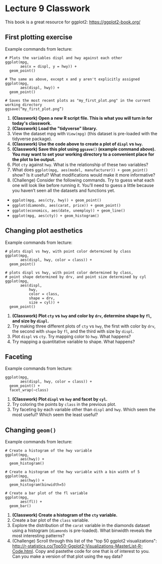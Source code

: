 # Lecture 9 Classwork

This book is a great resource for ggplot2: https://ggplot2-book.org/ 

## First plotting exercise
Example commands from lecture:
```
# Plots the variables displ and hwy against each other
ggplot(mpg,
       aes(x = displ, y = hwy)) + 
  geom_point()
  
# The same as above, except x and y aren't explicitly assigned
ggplot(mpg,
       aes(displ, hwy)) + 
  geom_point()

# Saves the most recent plots as "my_first_plot.png" in the current working directory
ggsave(“my_first_plot.png”)
```

1. **(Classwork) Open a new R script file. This is what you will turn in for today's classwork.**
2. **(Classwork) Load the "tidyverse" library.**
3. View the dataset mpg with `View(mpg)` (this dataset is pre-loaded with the tidyverse package).
4. **(Classwork) Use the code above to create a plot of `displ` vs `hwy`.**
5. **(Classwork) Save this plot using `ggsave()` (example command above). You may want to set your working directory to a convenient place for the plot to be output.**
6. Plot `cty` against `hwy`. What is the relationship of these two variables?
7. What does `ggplot(mpg, aes(model, manufacturer)) + geom_point()` show? Is it useful? What modifications would make it more informative?
8. (Challenge) Consider the following commands. Try to guess what each one will look like before running it. You’ll need to guess a little because you haven’t seen all the datasets and functions yet.
* `ggplot(mpg, aes(cty, hwy)) + geom_point()`
* `ggplot(diamonds, aes(carat, price)) + geom_point()`
* `ggplot(economics, aes(date, unemploy)) + geom_line()`
* `ggplot(mpg, aes(cty)) + geom_histogram()`

## Changing plot aesthetics
Example commands from lecture:
```
# plots displ vs hwy, with point color determined by class
ggplot(mpg,
       aes(displ, hwy, color = class)) + 
  geom_point()

# plots displ vs hwy, with point color determined by class,
# point shape determined by drv, and point size determined by cyl
ggplot(mpg,
       aes(displ, 
           hwy, 
           color = class, 
           shape = drv, 
           size = cyl)) + 
  geom_point()
```

1. **(Classwork) Plot `cty` vs `hwy` and color by `drv`, determine shape by `fl`, and size by `displ`.**
2. Try making three different plots of `cty` vs `hwy`, the first with color by `drv`, the second with `shape` by `fl`, and the third with size by `displ`.
3. Plot `displ` vs `cty`. Try mapping color to `hwy`. What happens?
4. Try mapping a quantitative variable to shape. What happens?

## Faceting
Example commands from lecture:
```
ggplot(mpg,
       aes(displ, hwy, color = class)) + 
  geom_point() +
  facet_wrap(~class)
```
1. **(Classwork) Plot `displ` vs `hwy` and facet by `cyl`.**
2. Try coloring the points by `class` in the previous plot.
3. Try faceting by each variable other than `displ` and `hwy`. Which seem the most useful? Which seem the least useful?

## Changing `geom()`
Example commands from lecture:
```
# Create a histogram of the hwy variable
ggplot(mpg,
       aes(hwy)) +
  geom_histogram()
  
# Create a histogram of the hwy variable with a bin width of 5
ggplot(mpg,
       aes(hwy)) +
  geom_histogram(binwidth=5)
  
# Create a bar plot of the fl variable
ggplot(mpg,
       aes(fl)) +
  geom_bar()
```
1. **(Classwork) Create a histogram of the `cty` variable.** 
2. Create a bar plot of the `class` variable.
3. Explore the distribution of the `carat` variable in the diamonds dataset using a histogram (`diamonds` is pre-loaded). What binwidth reveals the most interesting patterns?
4. (Challenge) Scroll through this list of the "top 50 ggplot2 visualizations": http://r-statistics.co/Top50-Ggplot2-Visualizations-MasterList-R-Code.html. Copy and pastethe code for one that is of interest to you. Can you make a version of that plot using the `mpg` data? 
